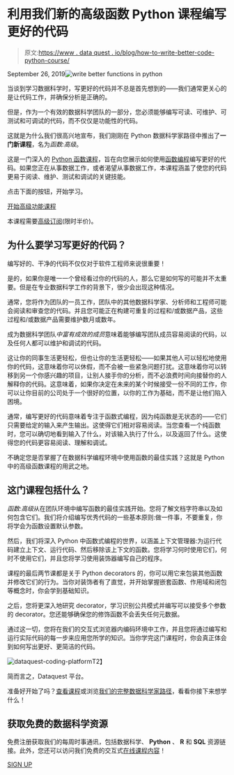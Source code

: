 # 利用我们新的高级函数 Python 课程编写更好的代码

> 原文:[https://www . data quest . io/blog/how-to-write-better-code-python-course/](https://www.dataquest.io/blog/how-to-write-better-code-python-course/)

September 26, 2019![write better functions in python](../Images/de1ee3846d8b33a5c11111275d8380b4.png)

当谈到学习数据科学时，写更好的代码并不总是首先想到的——我们通常更关心的是让代码工作，并确保分析是正确的。

但是，作为一个有效的数据科学团队的一部分，您必须能够编写可读、可维护、可测试和可调试的代码，而不仅仅是功能性的代码。

这就是为什么我们很高兴地宣布，我们刚刚在 Python 数据科学家路径中推出了**一门新课程**，名为*函数:高级*。

这是一门深入的 [Python 函数课程](https://www.dataquest.io/course/python-advanced-functions)，旨在向您展示如何使用[函数编程](https://www.dataquest.io/blog/introduction-functional-programming-python/)编写更好的代码。如果您正在从事数据工作，或者渴望从事数据工作，本课程涵盖了使您的代码更易于阅读、维护、测试和调试的关键技能。

点击下面的按钮，开始学习。

[开始高级功能课程](https://app.dataquest.io/course/python-advanced-functions)

本课程需要[高级订阅](https://www.dataquest.io/subscribe/)(限时半价)。

## 为什么要学习写更好的代码？

编写好的、干净的代码不仅仅对于软件工程师来说很重要！

是的，如果你是唯一一个曾经看过你的代码的人，那么它是如何写的可能并不太重要。但是在专业数据科学工作的背景下，很少会出现这种情况。

通常，您将作为团队的一员工作，团队中的其他数据科学家、分析师和工程师可能会阅读和审查您的代码。并且您可能正在构建可重复的过程和/或数据产品，这些过程和/或数据产品需要维护数月或数年。

成为数据科学团队*中富有成效的成员*意味着能够编写团队成员容易阅读的代码，以及任何人都可以维护和调试的代码。

这让你的同事生活更轻松，但也让你的生活更轻松——如果其他人可以轻松地使用你的代码，这意味着你可以休假，而不会被一些紧急问题打扰。这意味着你可以转移到另一个你感兴趣的项目，让别人接手你的分析，而不必浪费时间向接替你的人解释你的代码。这意味着，如果你决定在未来的某个时候接受一份不同的工作，你可以让你目前的公司处于一个很好的位置，以你的工作为基础，而不是让他们陷入困境。

通常，编写更好的代码意味着专注于函数式编程，因为纯函数是无状态的——它们只需要给定的输入来产生输出。这使得它们相对容易阅读。当您查看一个纯函数时，您可以确切地看到输入了什么，对该输入执行了什么，以及返回了什么。这使得您的代码更容易阅读、理解和调试。

不确定您是否掌握了在数据科学编程环境中使用函数的最佳实践？这就是 Python 中的高级函数课程的用武之地。

## 这门课程包括什么？

*函数:高级*从在团队环境中编写函数的最佳实践开始。您将了解文档字符串以及如何包含它们。我们将介绍编写优秀代码的一些基本原则:做一件事，不要重复，你将学会为函数设置默认参数。

然后，我们将深入 Python 中函数式编程的世界，以涵盖上下文管理器:为运行代码建立上下文、运行代码、然后移除该上下文的函数。您将学习何时使用它们，何时不使用它们，并且您将学习使用装饰器编写自己的程序。

课程的最后两节课都是关于 Python decorators 的，你可以用它来包装其他函数并修改它们的行为。当你对装饰者有了直觉，并开始掌握嵌套函数、作用域和闭包等概念时，你会学到基础知识。

之后，您将更深入地研究 decorator，学习识别公共模式并编写可以接受多个参数的 decorator。您还能够确保您的修饰函数不会丢失任何元数据。

通过这一切，您将在我们的交互式浏览器内编码环境中工作，并且您将通过编写和运行实际代码的每一步来应用您所学的知识。当你学完这门课程时，你会真正体会到如何写出更好、更简洁的代码。

![dataquest-coding-platform](../Images/e0a57e55c661c158afcfa90576de9be5.png "dataquest-coding-platform")T2】

简而言之，Dataquest 平台。

准备好开始了吗？[查看课程](https://www.dataquest.io/course/python-advanced-functions)或浏览[我们的完整数据科学家路径](https://www.dataquest.io/path/data-scientist/)，看看你接下来想学什么！

## 获取免费的数据科学资源

免费注册获取我们的每周时事通讯，包括数据科学、 **Python** 、 **R** 和 **SQL** 资源链接。此外，您还可以访问我们免费的交互式[在线课程内容](/data-science-courses)！

[SIGN UP](https://app.dataquest.io/signup)